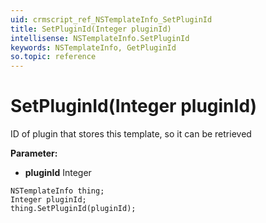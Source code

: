 ```yaml
---
uid: crmscript_ref_NSTemplateInfo_SetPluginId
title: SetPluginId(Integer pluginId)
intellisense: NSTemplateInfo.SetPluginId
keywords: NSTemplateInfo, GetPluginId
so.topic: reference
---
```


# SetPluginId(Integer pluginId)

ID of plugin that stores this template, so it can be retrieved

**Parameter:** 
* **pluginId** Integer

```crmscript
NSTemplateInfo thing;
Integer pluginId;
thing.SetPluginId(pluginId);
```

